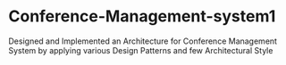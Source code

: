 # Conference-Management-system1
Designed and Implemented an Architecture for Conference Management System by applying various Design Patterns and few Architectural Style
